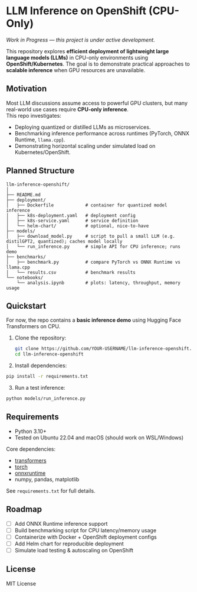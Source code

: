 # LLM Inference on OpenShift (CPU-Only)

*Work in Progress — this project is under active development.*

This repository explores **efficient deployment of lightweight large language models (LLMs)** in CPU-only environments using **OpenShift/Kubernetes**. The goal is to demonstrate practical approaches to **scalable inference** when GPU resources are unavailable.

## Motivation
Most LLM discussions assume access to powerful GPU clusters, but many real-world use cases require **CPU-only inference**.  
This repo investigates:
- Deploying quantized or distilled LLMs as microservices.  
- Benchmarking inference performance across runtimes (PyTorch, ONNX Runtime, `llama.cpp`).  
- Demonstrating horizontal scaling under simulated load on Kubernetes/OpenShift.  

## Planned Structure
```text
llm-inference-openshift/
│
├── README.md
├── deployment/
│   ├── Dockerfile            # container for quantized model inference
│   ├── k8s-deployment.yaml   # deployment config
│   ├── k8s-service.yaml      # service definition
│   └── helm-chart/           # optional, nice-to-have
├── models/
│   ├── download_model.py     # script to pull a small LLM (e.g. distilGPT2, quantized); caches model locally
│   └── run_inference.py      # simple API for CPU inference; runs demo
├── benchmarks/
│   ├── benchmark.py          # compare PyTorch vs ONNX Runtime vs llama.cpp
│   └── results.csv           # benchmark results
└── notebooks/
    └── analysis.ipynb        # plots: latency, throughput, memory usage

```

## Quickstart

For now, the repo contains a **basic inference demo** using Hugging Face Transformers on CPU.

1. Clone the repository:
   ```bash
   git clone https://github.com/YOUR-USERNAME/llm-inference-openshift.git
   cd llm-inference-openshift
   ```
2. Install dependencies:
```bash
pip install -r requirements.txt
```
3. Run a test inference:
```bash
python models/run_inference.py
```

      
## Requirements
- Python 3.10+
- Tested on Ubuntu 22.04 and macOS (should work on WSL/Windows)

Core dependencies:
- [transformers](https://huggingface.co/transformers/)
- [torch](https://pytorch.org/)
- [onnxruntime](https://onnxruntime.ai/)
- numpy, pandas, matplotlib

See `requirements.txt` for full details.


## Roadmap
- [ ] Add ONNX Runtime inference support
- [ ] Build benchmarking script for CPU latency/memory usage
- [ ] Containerize with Docker + OpenShift deployment configs
- [ ] Add Helm chart for reproducible deployment
- [ ] Simulate load testing & autoscaling on OpenShift

## License
MIT License
